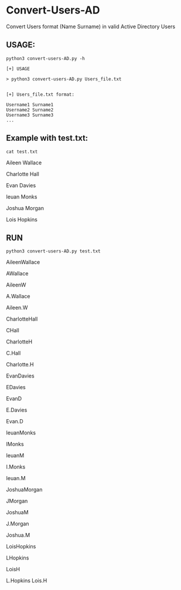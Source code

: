 # Convert-Users-AD
Convert Users format (Name Surname) in valid Active Directory Users

## USAGE:

```python3 convert-users-AD.py -h```

```
[+] USAGE

> python3 convert-users-AD.py Users_file.txt


[+] Users_file.txt format:

Username1 Surname1
Username2 Surname2
Username3 Surname3
...
``` 

## Example with test.txt:

```cat test.txt```

Aileen Wallace

Charlotte Hall

Evan Davies

Ieuan Monks

Joshua Morgan

Lois Hopkins

## RUN

``` python3 convert-users-AD.py test.txt ```

AileenWallace

AWallace

AileenW

A.Wallace

Aileen.W

CharlotteHall

CHall

CharlotteH

C.Hall

Charlotte.H

EvanDavies

EDavies

EvanD

E.Davies

Evan.D

IeuanMonks

IMonks

IeuanM

I.Monks

Ieuan.M

JoshuaMorgan

JMorgan

JoshuaM

J.Morgan

Joshua.M

LoisHopkins

LHopkins

LoisH

L.Hopkins
Lois.H
